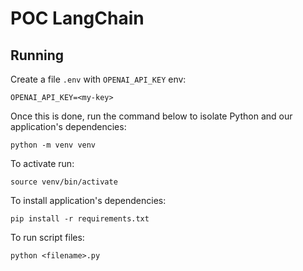 # POC LangChain

## Running

Create a file `.env` with `OPENAI_API_KEY` env:

```
OPENAI_API_KEY=<my-key>
```

Once this is done, run the command below to isolate Python and our application's dependencies:

```shell
python -m venv venv
```

To activate run:

```shell
source venv/bin/activate
```

To install application's dependencies:

```shell
pip install -r requirements.txt
```

To run script files:

```shell
python <filename>.py
```
